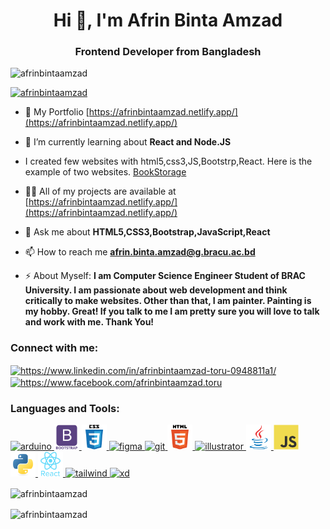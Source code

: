 <h1 align="center">Hi 👋, I'm Afrin Binta Amzad</h1>
<h3 align="center">Frontend Developer from Bangladesh</h3>

<p align="left"> <img src="https://komarev.com/ghpvc/?username=afrinbintaamzad&label=Profile%20views&color=0e75b6&style=flat" alt="afrinbintaamzad" /> </p>

<p align="left"> <a href="https://github.com/ryo-ma/github-profile-trophy"><img src="https://github-profile-trophy.vercel.app/?username=afrinbintaamzad" alt="afrinbintaamzad" /></a> </p>

- 🔭 My Portfolio [https://afrinbintaamzad.netlify.app/](https://afrinbintaamzad.netlify.app/)

- 🌱 I’m currently learning about **React and Node.JS**

- I created few websites with html5,css3,JS,Bootstrp,React. Here is the example of two websites. [BookStorage](https://affectionate-curie-51e274.netlify.app)

- 👨‍💻 All of my projects are available at [https://afrinbintaamzad.netlify.app/](https://afrinbintaamzad.netlify.app/)

- 💬 Ask me about **HTML5,CSS3,Bootstrap,JavaScript,React**

- 📫 How to reach me **afrin.binta.amzad@g.bracu.ac.bd**

- ⚡ About Myself: **I am Computer Science Engineer Student of BRAC University. I am passionate about web development and think critically to make websites. Other than that, I am painter. Painting is my hobby. Great! If you talk to me I am pretty sure you will love to talk and work with me. Thank You!**

<h3 align="left">Connect with me:</h3>
<p align="left">
<a href="https://linkedin.com/in/https://www.linkedin.com/in/afrinbintaamzad-toru-0948811a1/" target="blank"><img align="center" src="https://raw.githubusercontent.com/rahuldkjain/github-profile-readme-generator/master/src/images/icons/Social/linked-in-alt.svg" alt="https://www.linkedin.com/in/afrinbintaamzad-toru-0948811a1/" height="30" width="40" /></a>
<a href="https://fb.com/https://www.facebook.com/afrinbintaamzad.toru" target="blank"><img align="center" src="https://raw.githubusercontent.com/rahuldkjain/github-profile-readme-generator/master/src/images/icons/Social/facebook.svg" alt="https://www.facebook.com/afrinbintaamzad.toru" height="30" width="40" /></a>
</p>

<h3 align="left">Languages and Tools:</h3>
<p align="left"> <a href="https://www.arduino.cc/" target="_blank"> <img src="https://cdn.worldvectorlogo.com/logos/arduino-1.svg" alt="arduino" width="40" height="40"/> </a> <a href="https://getbootstrap.com" target="_blank"> <img src="https://raw.githubusercontent.com/devicons/devicon/master/icons/bootstrap/bootstrap-plain-wordmark.svg" alt="bootstrap" width="40" height="40"/> </a> <a href="https://www.w3schools.com/css/" target="_blank"> <img src="https://raw.githubusercontent.com/devicons/devicon/master/icons/css3/css3-original-wordmark.svg" alt="css3" width="40" height="40"/> </a> <a href="https://www.figma.com/" target="_blank"> <img src="https://www.vectorlogo.zone/logos/figma/figma-icon.svg" alt="figma" width="40" height="40"/> </a> <a href="https://git-scm.com/" target="_blank"> <img src="https://www.vectorlogo.zone/logos/git-scm/git-scm-icon.svg" alt="git" width="40" height="40"/> </a> <a href="https://www.w3.org/html/" target="_blank"> <img src="https://raw.githubusercontent.com/devicons/devicon/master/icons/html5/html5-original-wordmark.svg" alt="html5" width="40" height="40"/> </a> <a href="https://www.adobe.com/in/products/illustrator.html" target="_blank"> <img src="https://www.vectorlogo.zone/logos/adobe_illustrator/adobe_illustrator-icon.svg" alt="illustrator" width="40" height="40"/> </a> <a href="https://www.java.com" target="_blank"> <img src="https://raw.githubusercontent.com/devicons/devicon/master/icons/java/java-original.svg" alt="java" width="40" height="40"/> </a> <a href="https://developer.mozilla.org/en-US/docs/Web/JavaScript" target="_blank"> <img src="https://raw.githubusercontent.com/devicons/devicon/master/icons/javascript/javascript-original.svg" alt="javascript" width="40" height="40"/> </a> <a href="https://www.python.org" target="_blank"> <img src="https://raw.githubusercontent.com/devicons/devicon/master/icons/python/python-original.svg" alt="python" width="40" height="40"/> </a> <a href="https://reactjs.org/" target="_blank"> <img src="https://raw.githubusercontent.com/devicons/devicon/master/icons/react/react-original-wordmark.svg" alt="react" width="40" height="40"/> </a> <a href="https://tailwindcss.com/" target="_blank"> <img src="https://www.vectorlogo.zone/logos/tailwindcss/tailwindcss-icon.svg" alt="tailwind" width="40" height="40"/> </a> <a href="https://www.adobe.com/products/xd.html" target="_blank"> <img src="https://cdn.worldvectorlogo.com/logos/adobe-xd.svg" alt="xd" width="40" height="40"/> </a> </p>

<p><img align="center" src="https://github-readme-stats.vercel.app/api/top-langs?username=afrinbintaamzad&show_icons=true&locale=en&layout=compact" alt="afrinbintaamzad" /></p>

<p><img align="center" src="https://github-readme-streak-stats.herokuapp.com/?user=afrinbintaamzad&" alt="afrinbintaamzad" /></p>
